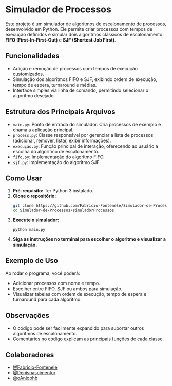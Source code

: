 # Simulador de Processos

Este projeto é um simulador de algoritmos de escalonamento de processos, desenvolvido em Python. Ele permite criar processos com tempos de execução definidos e simular dois algoritmos clássicos de escalonamento: **FIFO (First-In-First-Out)** e **SJF (Shortest Job First)**.

## Funcionalidades

- Adição e remoção de processos com tempos de execução customizados.
- Simulação dos algoritmos FIFO e SJF, exibindo ordem de execução, tempo de espera, turnaround e médias.
- Interface simples via linha de comando, permitindo selecionar o algoritmo desejado.

## Estrutura dos Principais Arquivos

- `main.py`: Ponto de entrada do simulador. Cria processos de exemplo e chama a aplicação principal.
- `process.py`: Classe responsável por gerenciar a lista de processos (adicionar, remover, listar, exibir informações).
- `execução.py`: Função principal de interação, oferecendo ao usuário a escolha do algoritmo de escalonamento.
- `fifo.py`: Implementação do algoritmo FIFO.
- `sjf.py`: Implementação do algoritmo SJF.

## Como Usar

1. **Pré-requisito:** Ter Python 3 instalado.
2. **Clone o repositório:**
   ```bash
   git clone https://github.com/Fabricio-Fontenele/Simulador-de-Processos.git
   cd Simulador-de-Processos/simuladorProcessos
   ```
3. **Execute o simulador:**
   ```bash
   python main.py
   ```
4. **Siga as instruções no terminal para escolher o algoritmo e visualizar a simulação.**

## Exemplo de Uso

Ao rodar o programa, você poderá:

- Adicionar processos com nome e tempo.
- Escolher entre FIFO, SJF ou ambos para simulação.
- Visualizar tabelas com ordem de execução, tempo de espera e turnaround para cada algoritmo.

## Observações

- O código pode ser facilmente expandido para suportar outros algoritmos de escalonamento.
- Comentários no código explicam as principais funções de cada classe.

## Colaboradores

- [@Fabricio-Fontenele](https://github.com/Fabricio-Fontenele)
- [@Denisnascimentor](https://github.com/Denisnascimentor)
- [@oAnjophb](https://github.com/oAnjophb)



